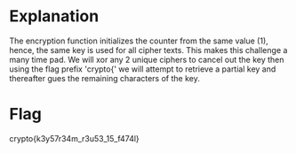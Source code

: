 # Explanation
The encryption function initializes the counter from the same value (1), hence, the same key is used for all cipher texts. This makes this challenge a many time pad. We will xor any 2 unique ciphers to cancel out the key then using the flag prefix 'crypto{' we will attempt to retrieve a partial key and thereafter gues the remaining characters of the key.

# Flag
crypto{k3y57r34m_r3u53_15_f474l}